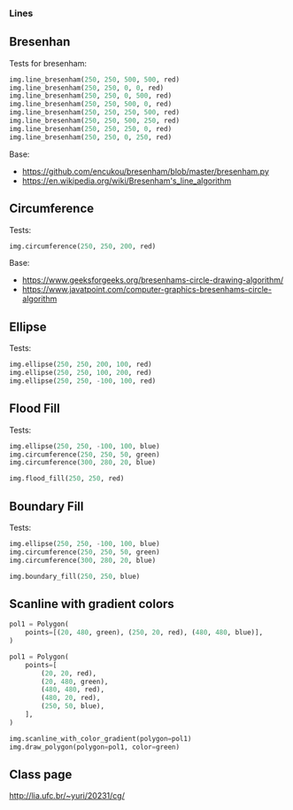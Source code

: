 ### Lines

## Bresenhan

Tests for bresenham:

```py
img.line_bresenham(250, 250, 500, 500, red)
img.line_bresenham(250, 250, 0, 0, red)
img.line_bresenham(250, 250, 0, 500, red)
img.line_bresenham(250, 250, 500, 0, red)
img.line_bresenham(250, 250, 250, 500, red)
img.line_bresenham(250, 250, 500, 250, red)
img.line_bresenham(250, 250, 250, 0, red)
img.line_bresenham(250, 250, 0, 250, red)
```

Base:

- https://github.com/encukou/bresenham/blob/master/bresenham.py
- https://en.wikipedia.org/wiki/Bresenham's_line_algorithm


## Circumference

Tests:

```py
img.circumference(250, 250, 200, red)
```

Base:

- https://www.geeksforgeeks.org/bresenhams-circle-drawing-algorithm/
- https://www.javatpoint.com/computer-graphics-bresenhams-circle-algorithm


## Ellipse

Tests:

```py
img.ellipse(250, 250, 200, 100, red)
img.ellipse(250, 250, 100, 200, red)
img.ellipse(250, 250, -100, 100, red)
```

## Flood Fill

Tests:

```py
img.ellipse(250, 250, -100, 100, blue)
img.circumference(250, 250, 50, green)
img.circumference(300, 280, 20, blue)

img.flood_fill(250, 250, red)
```

## Boundary Fill

Tests:

```py
img.ellipse(250, 250, -100, 100, blue)
img.circumference(250, 250, 50, green)
img.circumference(300, 280, 20, blue)

img.boundary_fill(250, 250, blue)
```

## Scanline with gradient colors

```py
pol1 = Polygon(
    points=[(20, 480, green), (250, 20, red), (480, 480, blue)],
)

pol1 = Polygon(
    points=[
        (20, 20, red),
        (20, 480, green),
        (480, 480, red),
        (480, 20, red),
        (250, 50, blue),
    ],
)

img.scanline_with_color_gradient(polygon=pol1)
img.draw_polygon(polygon=pol1, color=green)
```

## Class page

http://lia.ufc.br/~yuri/20231/cg/